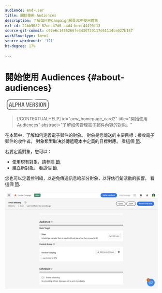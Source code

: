 ```yaml
---
audience: end-user
title: 開始使用 Audiences
description: 了解如何在Campaign網頁UI中使用對象
exl-id: 21bb5082-82ce-47d6-a4d4-becf44490f13
source-git-commit: c92e6c1455266fe3430720117d61114ba027b187
workflow-type: tm+mt
source-wordcount: '121'
ht-degree: 17%

---
```


# 開始使用 Audiences {#about-audiences}

![](../assets/do-not-localize/badge.png)

>[!CONTEXTUALHELP]
>id="acw_homepage_card2"
>title="開始使用 Audiences"
>abstract="了解如何管理電子郵件內容的對象。"

<!--
Audience only created for the delivery, not available later-->


<!--
Three ways:
* existing audience

Campaign or AEP Audiences

* create new on the fly

query like AEP segment builder (same component with campaign data)

* import from file

show use case with a new audience creation (or import from file?)

control groups like acc: exract, random, based on attribute
-->

在本節中，了解如何定義電子郵件的對象。 對象是您傳送的主要目標：接收電子郵件的收件者。 對象類型取決於傳遞範本中定義的目標對應。 看這個 [節](../email/create-email.md).

若要定義對象，您可以：

* 使用現有對象，請參閱 [節](add-audience.md).
* 建立新對象。 看這個 [節](segment-builder.md).

您也可以定義控制組，以避免傳送訊息給部分對象，以評估行銷活動的影響。 看這個 [節](control-group.md).

![](assets/about-audience.png)
